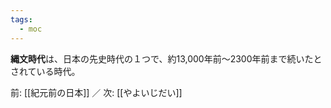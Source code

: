 ```yaml
---
tags:
  - moc
---
```

**縄文時代**は、日本の先史時代の１つで、約13,000年前〜2300年前まで続いたとされている時代。

前: [[紀元前の日本]] ／ 次: [[やよいじだい]]